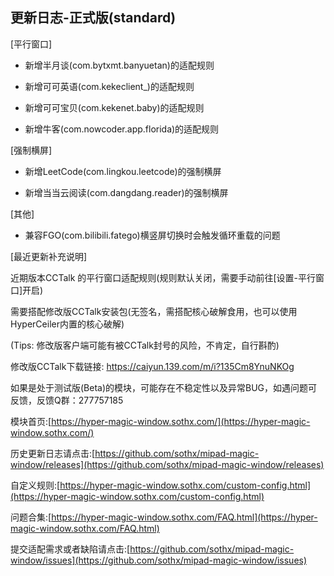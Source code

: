 ## 更新日志-正式版(standard)

[平行窗口]

- 新增半月谈(com.bytxmt.banyuetan)的适配规则

- 新增可可英语(com.kekeclient_)的适配规则

- 新增可可宝贝(com.kekenet.baby)的适配规则

- 新增牛客(com.nowcoder.app.florida)的适配规则

[强制横屏]

- 新增LeetCode(com.lingkou.leetcode)的强制横屏

- 新增当当云阅读(com.dangdang.reader)的强制横屏

[其他]

- 兼容FGO(com.bilibili.fatego)横竖屏切换时会触发循环重载的问题


[最近更新补充说明]

近期版本CCTalk 的平行窗口适配规则(规则默认关闭，需要手动前往[设置-平行窗口]开启)

需要搭配修改版CCTalk安装包(无签名，需搭配核心破解食用，也可以使用HyperCeiler内置的核心破解)

(Tips: 修改版客户端可能有被CCTalk封号的风险，不肯定，自行斟酌)

修改版CCTalk下载链接:  https://caiyun.139.com/m/i?135Cm8YnuNKOg



如果是处于测试版(Beta)的模块，可能存在不稳定性以及异常BUG，如遇问题可反馈，反馈Q群：277757185

模块首页:[https://hyper-magic-window.sothx.com/](https://hyper-magic-window.sothx.com/)

历史更新日志请点击:[https://github.com/sothx/mipad-magic-window/releases](https://github.com/sothx/mipad-magic-window/releases)

自定义规则:[https://hyper-magic-window.sothx.com/custom-config.html](https://hyper-magic-window.sothx.com/custom-config.html)

问题合集:[https://hyper-magic-window.sothx.com/FAQ.html](https://hyper-magic-window.sothx.com/FAQ.html)

提交适配需求或者缺陷请点击:[https://github.com/sothx/mipad-magic-window/issues](https://github.com/sothx/mipad-magic-window/issues)
